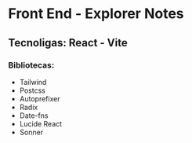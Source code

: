 # Front End - Explorer Notes

## Tecnoligas: React - Vite

### Bibliotecas:

- Tailwind
- Postcss
- Autoprefixer
- Radix
- Date-fns
- Lucide React
- Sonner
